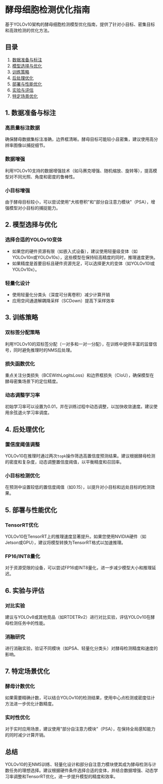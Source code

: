 # 酵母细胞检测优化指南

基于YOLOv10架构的酵母细胞检测模型优化指南，提供了针对小目标、密集目标和高效检测的优化方法。

## 目录

1. [数据准备与标注](#1-数据准备与标注)
2. [模型选择与优化](#2-模型选择与优化)
3. [训练策略](#3-训练策略)
4. [后处理优化](#4-后处理优化)
5. [部署与性能优化](#5-部署与性能优化)
6. [实验与评估](#6-实验与评估)
7. [特定场景优化](#7-特定场景优化)

## 1. 数据准备与标注

### 高质量标注数据
确保酵母数据集标注准确，边界框清晰。酵母目标可能较小且密集，建议使用高分辨率图像以捕捉细节。

### 数据增强
利用YOLOv10支持的数据增强技术（如马赛克增强、随机缩放、旋转等），提高模型对不同光照、角度和密度的鲁棒性。

### 小目标增强
由于酵母目标较小，可以尝试使用"大核卷积"和"部分自注意力模块"（PSA），增强模型对小目标的捕捉能力。

## 2. 模型选择与优化

### 选择合适的YOLOv10变体
- 如果您的硬件资源有限（如嵌入式设备），建议使用轻量级变体（如YOLOv10n或YOLOv10s），这些模型在保持较高精度的同时，推理速度更快。
- 如果精度是首要目标且硬件资源充足，可以选择更大的变体（如YOLOv10l或YOLOv10x）。

### 轻量化设计
- 使用轻量化分类头（深度可分离卷积）减少计算开销
- 应用空间通道解耦降采样（SCDown）提高下采样效率

## 3. 训练策略

### 双标签分配策略
利用YOLOv10的双标签分配（一对多和一对一分配），在训练中提供丰富的监督信号，同时避免推理时的NMS后处理。

### 损失函数优化
重点关注分类损失（BCEWithLogitsLoss）和边界框损失（CIoU），确保模型在酵母密集场景下的定位精度。

### 动态调整学习率
初始学习率可以设置为0.01，并在训练过程中动态调整，以加快收敛速度。建议使用余弦退火学习率调度。

## 4. 后处理优化

### 置信度阈值调整
YOLOv10在推理时通过两次`topk`操作筛选高置信度预测结果。建议根据酵母检测的密度和复杂度，动态调整置信度阈值，以平衡精度和召回率。

### 小目标检测优化
在预测中设置较低的置信度阈值（如0.15），以提升对小目标和远处目标的检测效果。

## 5. 部署与性能优化

### TensorRT优化
YOLOv10在TensorRT上的推理速度显著提升。如果您使用NVIDIA硬件（如Jetson或GPU），建议将模型转换为TensorRT格式以加速推理。

### FP16/INT8量化
对于资源受限的设备，可以尝试FP16或INT8量化，进一步减少模型大小和推理延迟。

## 6. 实验与评估

### 对比实验
建议与YOLOv8或其他竞品（如RTDETRv2）进行对比实验，评估YOLOv10在酵母检测任务中的性能。

### 消融研究
进行消融实验，验证不同模块（如PSA、轻量化分类头）对酵母检测精度和速度的影响。

## 7. 特定场景优化

### 酵母计数优化
如果需要精确计数，可以结合YOLOv10的检测结果，使用中心点检测或密度估计方法进一步优化计数精度。

### 实时性优化
对于实时应用场景，建议使用"部分自注意力模块"（PSA），在保持全局感知能力的同时减少计算开销。

## 总结

YOLOv10的无NMS训练、轻量化设计和部分自注意力模块使其成为酵母检测与计数任务的理想选择。建议根据硬件条件选择合适的变体，并结合数据增强、动态学习率调整和TensorRT优化，进一步提升模型的精度和效率。 